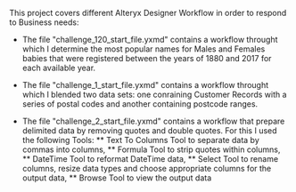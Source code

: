 
This project covers different Alteryx Designer Workflow in order to respond to Business needs:  

* The file "challenge_120_start_file.yxmd" contains a workflow throught which I determine the most popular names for Males and Females babies that were registered between the years of 1880 and 2017 for each available year.

* The file "challenge_1_start_file.yxmd" contains a workflow throught which I blended two data sets: one conraining Customer Records with a series of postal codes and another containing postcode ranges.

* The file "challenge_2_start_file.yxmd" contains a workflow that prepare delimited data by removing quotes and double quotes. For this I used the following Tools:
  ** Text To Columns Tool to separate data by commas into columns, 
  ** Formula Tool to strip quotes within columns,
  ** DateTime Tool to reformat DateTime data,
  ** Select Tool to rename columns, resize data types and choose appropriate columns for the output data,
  ** Browse Tool to view the output data    


